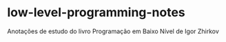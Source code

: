 # low-level-programming-notes
Anotações de estudo do livro Programação em Baixo Nível de Igor Zhirkov
